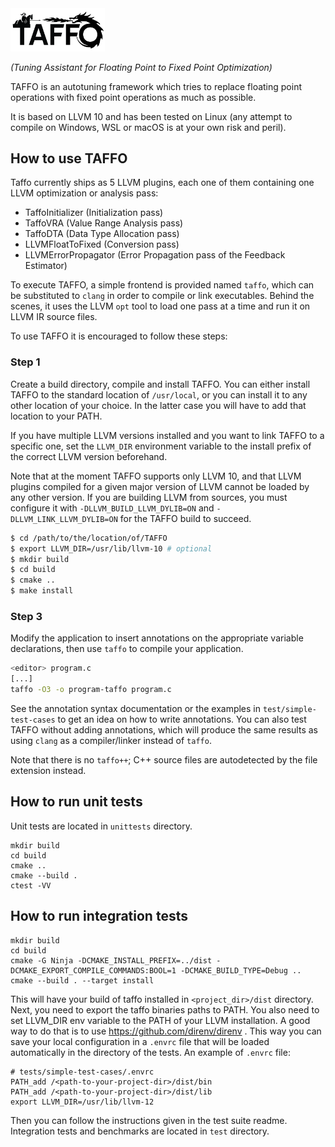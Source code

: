 <img src="doc/logo/TAFFO-logo-black.png" alt="TAFFO" width=30%>

*(Tuning Assistant for Floating Point to Fixed Point Optimization)*

TAFFO is an autotuning framework which tries to replace floating point operations with fixed point operations as much as possible.

It is based on LLVM 10 and has been tested on Linux (any attempt to compile on Windows, WSL or macOS is at your own risk and peril).

## How to use TAFFO

Taffo currently ships as 5 LLVM plugins, each one of them containing one LLVM optimization or analysis pass:

 - TaffoInitializer (Initialization pass)
 - TaffoVRA (Value Range Analysis pass)
 - TaffoDTA (Data Type Allocation pass)
 - LLVMFloatToFixed (Conversion pass)
 - LLVMErrorPropagator (Error Propagation pass of the Feedback Estimator)

To execute TAFFO, a simple frontend is provided named `taffo`, which can be substituted to `clang` in order to compile or link executables.
Behind the scenes, it uses the LLVM `opt` tool to load one pass at a time and run it on LLVM IR source files.

To use TAFFO it is encouraged to follow these steps:

### Step 1

Create a build directory, compile and install TAFFO.
You can either install TAFFO to the standard location of `/usr/local`, or you can install it to any other location of your choice.
In the latter case you will have to add that location to your PATH.

If you have multiple LLVM versions installed and you want to link TAFFO to a specific one, set the `LLVM_DIR` environment variable to the install prefix of the correct LLVM version beforehand.

Note that at the moment TAFFO supports only LLVM 10, and that LLVM plugins compiled for a given major version of LLVM cannot be loaded by any other version.
If you are building LLVM from sources, you must configure it with `-DLLVM_BUILD_LLVM_DYLIB=ON` and `-DLLVM_LINK_LLVM_DYLIB=ON` for the TAFFO build to succeed.


```sh
$ cd /path/to/the/location/of/TAFFO
$ export LLVM_DIR=/usr/lib/llvm-10 # optional
$ mkdir build
$ cd build
$ cmake ..
$ make install
```

### Step 3

Modify the application to insert annotations on the appropriate variable declarations, then use `taffo` to compile your application.

```sh
<editor> program.c
[...]
taffo -O3 -o program-taffo program.c
```

See the annotation syntax documentation or the examples in `test/simple-test-cases` to get an idea on how to write annotations. You can also test TAFFO without adding annotations, which will produce the same results as using `clang` as a compiler/linker instead of `taffo`.

Note that there is no `taffo++`; C++ source files are autodetected by the file extension instead.

## How to run unit tests

Unit tests are located in `unittests` directory.

```shell
mkdir build
cd build
cmake ..
cmake --build .
ctest -VV
```

## How to run integration tests

```shell
mkdir build
cd build
cmake -G Ninja -DCMAKE_INSTALL_PREFIX=../dist -DCMAKE_EXPORT_COMPILE_COMMANDS:BOOL=1 -DCMAKE_BUILD_TYPE=Debug ..
cmake --build . --target install
```

This will have your build of taffo installed in `<project_dir>/dist` directory.
Next, you need to export the taffo binaries paths to PATH.
You also need to set LLVM_DIR env variable to the PATH of your LLVM installation.
A good way to do that is to use https://github.com/direnv/direnv .
This way you can save your local configuration in a `.envrc` file 
that will be loaded automatically in the directory of the tests.
An example of `.envrc` file:

```shell
# tests/simple-test-cases/.envrc
PATH_add /<path-to-your-project-dir>/dist/bin
PATH_add /<path-to-your-project-dir>/dist/lib
export LLVM_DIR=/usr/lib/llvm-12
```

Then you can follow the instructions given in the test suite readme. 
Integration tests and benchmarks are located in `test` directory.